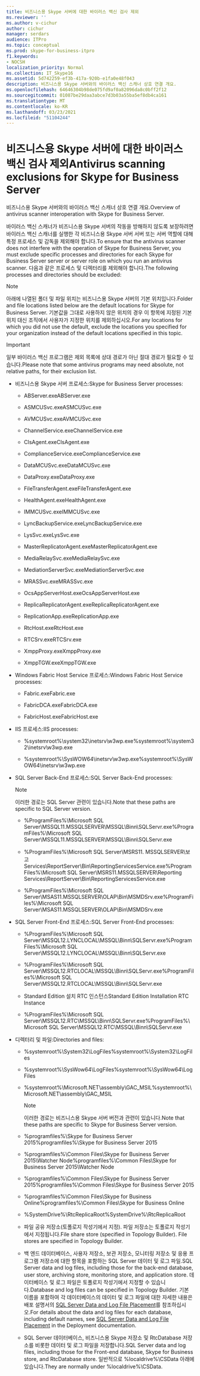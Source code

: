 ```yaml
---
title: 비즈니스용 Skype 서버에 대한 바이러스 백신 검사 제외
ms.reviewer: ''
ms.author: v-cichur
author: cichur
manager: serdars
audience: ITPro
ms.topic: conceptual
ms.prod: skype-for-business-itpro
f1.keywords:
- NOCSH
localization_priority: Normal
ms.collection: IT_Skype16
ms.assetid: 5d742259-ef3b-417a-920b-e1fa0e48f043
description: 비즈니스용 Skype 서버와의 바이러스 백신 스캐너 상호 연결 개요.
ms.openlocfilehash: 64646304b98de075fd9af0a82096da8c0bff2f12
ms.sourcegitcommit: 01087be29daa3abce7d3b03a55ba5ef8db4ca161
ms.translationtype: MT
ms.contentlocale: ko-KR
ms.lasthandoff: 03/23/2021
ms.locfileid: "51104244"
---
```

# <a name="antivirus-scanning-exclusions-for-skype-for-business-server"></a><span data-ttu-id="f6615-103">비즈니스용 Skype 서버에 대한 바이러스 백신 검사 제외</span><span class="sxs-lookup"><span data-stu-id="f6615-103">Antivirus scanning exclusions for Skype for Business Server</span></span>

<span data-ttu-id="f6615-104">비즈니스용 Skype 서버와의 바이러스 백신 스캐너 상호 연결 개요.</span><span class="sxs-lookup"><span data-stu-id="f6615-104">Overview of antivirus scanner interoperation with Skype for Business Server.</span></span>

<span data-ttu-id="f6615-105">바이러스 백신 스캐너가 비즈니스용 Skype 서버의 작동을 방해하지 않도록 보장하려면 바이러스 백신 스캐너를 실행한 각 비즈니스용 Skype 서버 서버 또는 서버 역할에 대해 특정 프로세스 및 감독을 제외해야 합니다.</span><span class="sxs-lookup"><span data-stu-id="f6615-105">To ensure that the antivirus scanner does not interfere with the operation of Skype for Business Server, you must exclude specific processes and directories for each Skype for Business Server server or server role on which you run an antivirus scanner.</span></span> <span data-ttu-id="f6615-106">다음과 같은 프로세스 및 디렉터리를 제외해야 합니다.</span><span class="sxs-lookup"><span data-stu-id="f6615-106">The following processes and directories should be excluded:</span></span>

> [!NOTE]
> <span data-ttu-id="f6615-107">아래에 나열된 폴더 및 파일 위치는 비즈니스용 Skype 서버의 기본 위치입니다.</span><span class="sxs-lookup"><span data-stu-id="f6615-107">Folder and file locations listed below are the default locations for Skype for Business Server.</span></span> <span data-ttu-id="f6615-108">기본값을 그대로 사용하지 않은 위치의 경우 이 항목에 지정된 기본 위치 대신 조직에서 사용자가 지정한 위치를 제외하십시오.</span><span class="sxs-lookup"><span data-stu-id="f6615-108">For any locations for which you did not use the default, exclude the locations you specified for your organization instead of the default locations specified in this topic.</span></span>

> [!IMPORTANT]
> <span data-ttu-id="f6615-109">일부 바이러스 백신 프로그램은 제외 목록에 상대 경로가 아닌 절대 경로가 필요할 수 있습니다.</span><span class="sxs-lookup"><span data-stu-id="f6615-109">Please note that some antivirus programs may need absolute, not relative paths, for their exclusion list.</span></span>

- <span data-ttu-id="f6615-110">비즈니스용 Skype 서버 프로세스:</span><span class="sxs-lookup"><span data-stu-id="f6615-110">Skype for Business Server processes:</span></span>

  - <span data-ttu-id="f6615-111">ABServer.exe</span><span class="sxs-lookup"><span data-stu-id="f6615-111">ABServer.exe</span></span>

  - <span data-ttu-id="f6615-112">ASMCUSvc.exe</span><span class="sxs-lookup"><span data-stu-id="f6615-112">ASMCUSvc.exe</span></span>

  - <span data-ttu-id="f6615-113">AVMCUSvc.exe</span><span class="sxs-lookup"><span data-stu-id="f6615-113">AVMCUSvc.exe</span></span>

  - <span data-ttu-id="f6615-114">ChannelService.exe</span><span class="sxs-lookup"><span data-stu-id="f6615-114">ChannelService.exe</span></span>

  - <span data-ttu-id="f6615-115">ClsAgent.exe</span><span class="sxs-lookup"><span data-stu-id="f6615-115">ClsAgent.exe</span></span>

  - <span data-ttu-id="f6615-116">ComplianceService.exe</span><span class="sxs-lookup"><span data-stu-id="f6615-116">ComplianceService.exe</span></span>

  - <span data-ttu-id="f6615-117">DataMCUSvc.exe</span><span class="sxs-lookup"><span data-stu-id="f6615-117">DataMCUSvc.exe</span></span>

  - <span data-ttu-id="f6615-118">DataProxy.exe</span><span class="sxs-lookup"><span data-stu-id="f6615-118">DataProxy.exe</span></span>

  - <span data-ttu-id="f6615-119">FileTransferAgent.exe</span><span class="sxs-lookup"><span data-stu-id="f6615-119">FileTransferAgent.exe</span></span>

  - <span data-ttu-id="f6615-120">HealthAgent.exe</span><span class="sxs-lookup"><span data-stu-id="f6615-120">HealthAgent.exe</span></span>

  - <span data-ttu-id="f6615-121">IMMCUSvc.exe</span><span class="sxs-lookup"><span data-stu-id="f6615-121">IMMCUSvc.exe</span></span>
  
  - <span data-ttu-id="f6615-122">LyncBackupService.exe</span><span class="sxs-lookup"><span data-stu-id="f6615-122">LyncBackupService.exe</span></span>

  - <span data-ttu-id="f6615-123">LysSvc.exe</span><span class="sxs-lookup"><span data-stu-id="f6615-123">LysSvc.exe</span></span>

  - <span data-ttu-id="f6615-124">MasterReplicatorAgent.exe</span><span class="sxs-lookup"><span data-stu-id="f6615-124">MasterReplicatorAgent.exe</span></span>

  - <span data-ttu-id="f6615-125">MediaRelaySvc.exe</span><span class="sxs-lookup"><span data-stu-id="f6615-125">MediaRelaySvc.exe</span></span>

  - <span data-ttu-id="f6615-126">MediationServerSvc.exe</span><span class="sxs-lookup"><span data-stu-id="f6615-126">MediationServerSvc.exe</span></span>

  - <span data-ttu-id="f6615-127">MRASSvc.exe</span><span class="sxs-lookup"><span data-stu-id="f6615-127">MRASSvc.exe</span></span>

  - <span data-ttu-id="f6615-128">OcsAppServerHost.exe</span><span class="sxs-lookup"><span data-stu-id="f6615-128">OcsAppServerHost.exe</span></span>

  - <span data-ttu-id="f6615-129">ReplicaReplicatorAgent.exe</span><span class="sxs-lookup"><span data-stu-id="f6615-129">ReplicaReplicatorAgent.exe</span></span>

  - <span data-ttu-id="f6615-130">ReplicationApp.exe</span><span class="sxs-lookup"><span data-stu-id="f6615-130">ReplicationApp.exe</span></span>

  - <span data-ttu-id="f6615-131">RtcHost.exe</span><span class="sxs-lookup"><span data-stu-id="f6615-131">RtcHost.exe</span></span>

  - <span data-ttu-id="f6615-132">RTCSrv.exe</span><span class="sxs-lookup"><span data-stu-id="f6615-132">RTCSrv.exe</span></span>

  - <span data-ttu-id="f6615-133">XmppProxy.exe</span><span class="sxs-lookup"><span data-stu-id="f6615-133">XmppProxy.exe</span></span>

  - <span data-ttu-id="f6615-134">XmppTGW.exe</span><span class="sxs-lookup"><span data-stu-id="f6615-134">XmppTGW.exe</span></span>

- <span data-ttu-id="f6615-135">Windows Fabric Host Service 프로세스:</span><span class="sxs-lookup"><span data-stu-id="f6615-135">Windows Fabric Host Service processes:</span></span>

  - <span data-ttu-id="f6615-136">Fabric.exe</span><span class="sxs-lookup"><span data-stu-id="f6615-136">Fabric.exe</span></span>

  - <span data-ttu-id="f6615-137">FabricDCA.exe</span><span class="sxs-lookup"><span data-stu-id="f6615-137">FabricDCA.exe</span></span>

  - <span data-ttu-id="f6615-138">FabricHost.exe</span><span class="sxs-lookup"><span data-stu-id="f6615-138">FabricHost.exe</span></span>

- <span data-ttu-id="f6615-139">IIS 프로세스:</span><span class="sxs-lookup"><span data-stu-id="f6615-139">IIS processes:</span></span>

  - <span data-ttu-id="f6615-140">%systemroot%\system32\inetsrv\w3wp.exe</span><span class="sxs-lookup"><span data-stu-id="f6615-140">%systemroot%\system32\inetsrv\w3wp.exe</span></span>

  - <span data-ttu-id="f6615-141">%systemroot%\SysWOW64\inetsrv\w3wp.exe</span><span class="sxs-lookup"><span data-stu-id="f6615-141">%systemroot%\SysWOW64\inetsrv\w3wp.exe</span></span>

- <span data-ttu-id="f6615-142">SQL Server Back-End 프로세스:</span><span class="sxs-lookup"><span data-stu-id="f6615-142">SQL Server Back-End processes:</span></span>

    > [!NOTE]
    > <span data-ttu-id="f6615-143">이러한 경로는 SQL Server 관련이 있습니다.</span><span class="sxs-lookup"><span data-stu-id="f6615-143">Note that these paths are specific to SQL Server version.</span></span>

  - <span data-ttu-id="f6615-144">%ProgramFiles%\Microsoft SQL Server\MSSQL11.MSSQLSERVER\MSSQL\Binn\SQLServr.exe</span><span class="sxs-lookup"><span data-stu-id="f6615-144">%ProgramFiles%\Microsoft SQL Server\MSSQL11.MSSQLSERVER\MSSQL\Binn\SQLServr.exe</span></span>

  - <span data-ttu-id="f6615-145">%ProgramFiles%\Microsoft SQL Server\MSRS11. MSSQLSERVER\보고 Services\ReportServer\Bin\ReportingServicesService.exe</span><span class="sxs-lookup"><span data-stu-id="f6615-145">%ProgramFiles%\Microsoft SQL Server\MSRS11.MSSQLSERVER\Reporting Services\ReportServer\Bin\ReportingServicesService.exe</span></span>

  - <span data-ttu-id="f6615-146">%ProgramFiles%\Microsoft SQL Server\MSAS11.MSSQLSERVER\OLAP\Bin\MSMDSrv.exe</span><span class="sxs-lookup"><span data-stu-id="f6615-146">%ProgramFiles%\Microsoft SQL Server\MSAS11.MSSQLSERVER\OLAP\Bin\MSMDSrv.exe</span></span>

- <span data-ttu-id="f6615-147">SQL Server Front-End 프로세스:</span><span class="sxs-lookup"><span data-stu-id="f6615-147">SQL Server Front-End processes:</span></span>

  - <span data-ttu-id="f6615-148">%ProgramFiles%\Microsoft SQL Server\MSSQL12.LYNCLOCAL\MSSQL\Binn\SQLServr.exe</span><span class="sxs-lookup"><span data-stu-id="f6615-148">%ProgramFiles%\Microsoft SQL Server\MSSQL12.LYNCLOCAL\MSSQL\Binn\SQLServr.exe</span></span>

  - <span data-ttu-id="f6615-149">%ProgramFiles%\Microsoft SQL Server\MSSQL12.RTCLOCAL\MSSQL\Binn\SQLServr.exe</span><span class="sxs-lookup"><span data-stu-id="f6615-149">%ProgramFiles%\Microsoft SQL Server\MSSQL12.RTCLOCAL\MSSQL\Binn\SQLServr.exe</span></span>

  - <span data-ttu-id="f6615-150">Standard Edition 설치 RTC 인스턴스</span><span class="sxs-lookup"><span data-stu-id="f6615-150">Standard Edition Installation RTC Instance</span></span>

  - <span data-ttu-id="f6615-151">%ProgramFiles%\Microsoft SQL Server\MSSQL12.RTC\MSSQL\Binn\SQLServr.exe</span><span class="sxs-lookup"><span data-stu-id="f6615-151">%ProgramFiles%\Microsoft SQL Server\MSSQL12.RTC\MSSQL\Binn\SQLServr.exe</span></span>

- <span data-ttu-id="f6615-152">디렉터리 및 파일:</span><span class="sxs-lookup"><span data-stu-id="f6615-152">Directories and files:</span></span>

  - <span data-ttu-id="f6615-153">%systemroot%\System32\LogFiles</span><span class="sxs-lookup"><span data-stu-id="f6615-153">%systemroot%\System32\LogFiles</span></span>

  - <span data-ttu-id="f6615-154">%systemroot%\SysWow64\LogFiles</span><span class="sxs-lookup"><span data-stu-id="f6615-154">%systemroot%\SysWow64\LogFiles</span></span>

  - <span data-ttu-id="f6615-155">%systemroot%\Microsoft.NET\assembly\GAC_MSIL</span><span class="sxs-lookup"><span data-stu-id="f6615-155">%systemroot%\Microsoft.NET\assembly\GAC_MSIL</span></span>

    > [!NOTE]
    > <span data-ttu-id="f6615-156">이러한 경로는 비즈니스용 Skype 서버 버전과 관련이 있습니다.</span><span class="sxs-lookup"><span data-stu-id="f6615-156">Note that these paths are specific to Skype for Business Server version.</span></span>

  - <span data-ttu-id="f6615-157">%programfiles%\Skype for Business Server 2015</span><span class="sxs-lookup"><span data-stu-id="f6615-157">%programfiles%\Skype for Business Server 2015</span></span>

  - <span data-ttu-id="f6615-158">%programfiles%\Common Files\Skype for Business Server 2015\Watcher Node</span><span class="sxs-lookup"><span data-stu-id="f6615-158">%programfiles%\Common Files\Skype for Business Server 2015\Watcher Node</span></span>

  - <span data-ttu-id="f6615-159">%programfiles%\Common Files\Skype for Business Server 2015</span><span class="sxs-lookup"><span data-stu-id="f6615-159">%programfiles%\Common Files\Skype for Business Server 2015</span></span>

  - <span data-ttu-id="f6615-160">%programfiles%\Common Files\Skype for Business Online</span><span class="sxs-lookup"><span data-stu-id="f6615-160">%programfiles%\Common Files\Skype for Business Online</span></span>

  - <span data-ttu-id="f6615-161">%SystemDrive%\RtcReplicaRoot</span><span class="sxs-lookup"><span data-stu-id="f6615-161">%SystemDrive%\RtcReplicaRoot</span></span>

  - <span data-ttu-id="f6615-p103">파일 공유 저장소(토폴로지 작성기에서 지정). 파일 저장소는 토폴로지 작성기에서 지정됩니다.</span><span class="sxs-lookup"><span data-stu-id="f6615-p103">File share store (specified in Topology Builder). File stores are specified in Topology Builder.</span></span>

  - <span data-ttu-id="f6615-164">백 엔드 데이터베이스, 사용자 저장소, 보관 저장소, 모니터링 저장소 및 응용 프로그램 저장소에 대한 항목을 포함하는 SQL Server 데이터 및 로그 파일.</span><span class="sxs-lookup"><span data-stu-id="f6615-164">SQL Server data and log files, including those for the back-end database, user store, archiving store, monitoring store, and application store.</span></span> <span data-ttu-id="f6615-165">데이터베이스 및 로그 파일은 토폴로지 작성기에서 지정할 수 있습니다.</span><span class="sxs-lookup"><span data-stu-id="f6615-165">Database and log files can be specified in Topology Builder.</span></span> <span data-ttu-id="f6615-166">기본 이름을 포함하여 각 데이터베이스의 데이터 및 로그 파일에 대한 자세한 내용은 배포 설명서의 [SQL Server Data and Log File Placement](/previous-versions/office/lync-server-2013/lync-server-2013-sql-server-data-and-log-file-placement)를 참조하십시오.</span><span class="sxs-lookup"><span data-stu-id="f6615-166">For details about the data and log files for each database, including default names, see [SQL Server Data and Log File Placement](/previous-versions/office/lync-server-2013/lync-server-2013-sql-server-data-and-log-file-placement) in the Deployment documentation.</span></span>

  - <span data-ttu-id="f6615-167">SQL Server 데이터베이스, 비즈니스용 Skype 저장소 및 RtcDatabase 저장소를 비롯한 데이터 및 로그 파일을 저장합니다.</span><span class="sxs-lookup"><span data-stu-id="f6615-167">SQL Server data and log files, including those for the Front-end database, Skype for Business store, and RtcDatabase store.</span></span> <span data-ttu-id="f6615-168">일반적으로 %localdrive%\CSData 아래에 있습니다.</span><span class="sxs-lookup"><span data-stu-id="f6615-168">They are normally under %localdrive%\CSData.</span></span>